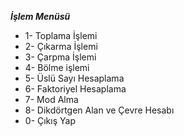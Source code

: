 ***İşlem Menüsü***
+ 1- Toplama İşlemi
+ 2- Çıkarma İşlemi
+ 3- Çarpma İşlemi
+ 4- Bölme işlemi
+ 5- Üslü Sayı Hesaplama
+ 6- Faktoriyel Hesaplama
+ 7- Mod Alma
+ 8- Dikdörtgen Alan ve Çevre Hesabı
+ 0- Çıkış Yap